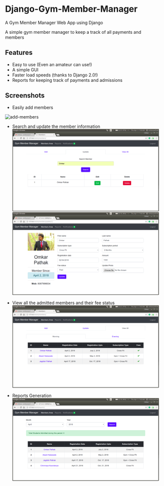 # Django-Gym-Member-Manager
A Gym Member Manager Web App using Django

A simple gym member manager to keep a track of all payments and members

## Features

- Easy to use (Even an amateur can use!)
- A simple GUI
- Faster load speeds (thanks to Django 2.0!)
- Reports for keeping track of payments and admissions

## Screenshots

- Easily add members

![add-members](results/gym-member-manager-1.png)

- Search and update the member information
![search-update-members](results/gym-member-manager2a.png)
![search-update-members](results/gym-member-manager2b.png)

- View all the admitted members and their fee status
![view-all-members](results/gym-member-manager3.png)

- Reports Generation
![reports](results/gym-member-manager4.png)
